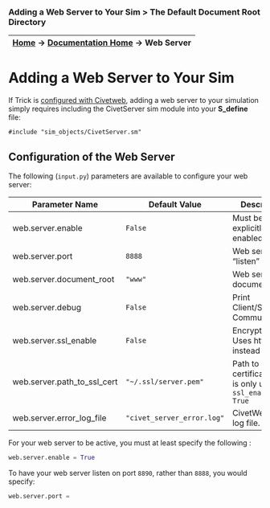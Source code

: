 ### Adding a Web Server to Your Sim > The Default Document Root Directory

| [Home](/trick) → [Documentation Home](../Documentation-Home) → Web Server |
|------------------------------------------------------------------|

# Adding a Web Server to Your Sim

If Trick is [configured with Civetweb](Configure-Civetweb.md),
adding a web server to your simulation simply requires including the CivetServer sim module into your **S_define** file:

```
#include "sim_objects/CivetServer.sm"
```

## Configuration of the Web Server

The following (`input.py`) parameters are available to configure your web server:

|Parameter Name             | Default Value             | Description                                                       |
|---------------------------|---------------------------|-------------------------------------------------------------------|
|web.server.enable          | `False`                   |Must be explicitly enabled                                         |
|web.server.port            | `8888`                    |Web servers “listen” port                                          |
|web.server.document_root   | `"www"`                   |Web servers document root                                          |
|web.server.debug           | `False`                   |Print Client/Server Communication.                                 |
|web.server.ssl_enable      | `False`                   |Encrypt traffic. Uses https instead of http.                       |
|web.server.path_to_ssl_cert|`"~/.ssl/server.pem"`      |Path to your certificate.  This is only used if `ssl_enable = True`|
|web.server.error_log_file  |`"civet_server_error.log"` |CivetWeb error log file.                                           |

For your web server to be active, you must at least specify the following :

```python
web.server.enable = True

```

To have your web server listen on port `8890`, rather than `8888`, you would specify:

```python
web.server.port =

